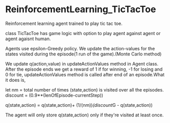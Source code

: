 # ReinforcementLearning_TicTacToe
Reinforcement learning agent trained to play tic tac toe.

class TicTacToe has game logic with option to play agent against agent or agent agaisnt human.

Agents use epsilon-Greedy policy.
We update the action-values for the states visited during the episode(1 run of the game).(Monte Carlo method)

We update q(action,value) in updateActionValues method in Agent class.
  After the episode ends we get a reward of 1 if for winning, -1 for losing and 0 for tie,
  updateActionValues method is called after end of an episode.What it does is,

  let nm = total number of times (state,action) is visited over all the episodes.
  discount = (0.9**(lenOfEpisode-currentStep))
  
  q(state,action) = q(state,action)+ (1/(nm))*(discount*G - q(state,action))



The agent will only store q(state,action) only if they're visited at least once.


